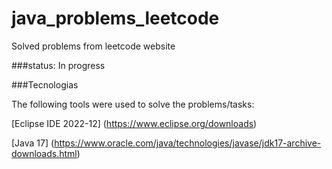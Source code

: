 # java_problems_leetcode
Solved problems from leetcode website

###status: In progress

###Tecnologias

The following tools were used to solve the problems/tasks:

[Eclipse IDE 2022-12] (https://www.eclipse.org/downloads)

[Java 17] (https://www.oracle.com/java/technologies/javase/jdk17-archive-downloads.html)
